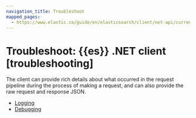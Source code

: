 ```yaml
---
navigation_title: Troubleshoot
mapped_pages:
  - https://www.elastic.co/guide/en/elasticsearch/client/net-api/current/troubleshooting.html
---
```


# Troubleshoot: {{es}} .NET client [troubleshooting]

The client can provide rich details about what occurred in the request pipeline during the process of making a request, and can also provide the raw request and response JSON.

* [Logging](logging.md)
* [Debugging](debugging.md)

